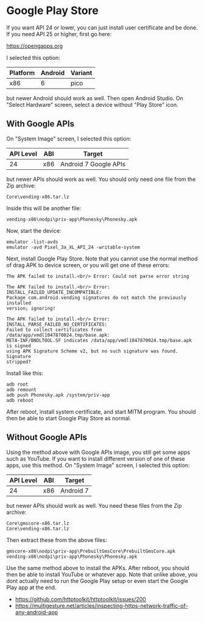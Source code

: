 # Google Play Store

If you want API 24 or lower, you can just install user certificate and be done.
If you need API 25 or higher, first go here:

https://opengapps.org

I selected this option:

Platform | Android | Variant
---------|---------|--------
x86      | 6       | pico

but newer Android should work as well. Then open Android Studio. On "Select
Hardware" screen, select a device without "Play Store" icon.

## With Google APIs

On "System Image" screen, I selected this option:

API Level | ABI | Target
----------|-----|----------------------
24        | x86 | Android 7 Google APIs

but newer APIs should work as well. You should only need one file from the Zip
archive:

~~~
Core\vending-x86.tar.lz
~~~

Inside this will be another file:

~~~
vending-x86\nodpi\priv-app\Phonesky\Phonesky.apk
~~~

Now, start the device:

~~~
emulator -list-avds
emulator -avd Pixel_3a_XL_API_24 -writable-system
~~~

Next, install Google Play Store. Note that you cannot use the normal method of
drag APK to device screen, or you will get one of these errors:

~~~
The APK failed to install.<br/> Error: Could not parse error string

The APK failed to install.<br/> Error: INSTALL_FAILED_UPDATE_INCOMPATIBLE:
Package com.android.vending signatures do not match the previously installed
version; ignoring!

The APK failed to install.<br/> Error: INSTALL_PARSE_FAILED_NO_CERTIFICATES:
Failed to collect certificates from /data/app/vmdl1047870024.tmp/base.apk:
META-INF/BNDLTOOL.SF indicates /data/app/vmdl1047870024.tmp/base.apk is signed
using APK Signature Scheme v2, but no such signature was found. Signature
stripped?
~~~

Install like this:

~~~
adb root
adb remount
adb push Phonesky.apk /system/priv-app
adb reboot
~~~

After reboot, install system certificate, and start MITM program. You should
then be able to start Google Play Store as normal.

## Without Google APIs

Using the method above with Google APIs image, you still get some apps such as
YouTube. If you want to install different version of one of these apps, use
this method. On "System Image" screen, I selected this option:

API Level | ABI | Target
----------|-----|----------
24        | x86 | Android 7

but newer APIs should work as well. You need these files from the Zip archive:

~~~
Core\gmscore-x86.tar.lz
Core\vending-x86.tar.lz
~~~

Then extract these from the above files:

~~~
gmscore-x86\nodpi\priv-app\PrebuiltGmsCore\PrebuiltGmsCore.apk
vending-x86\nodpi\priv-app\Phonesky\Phonesky.apk
~~~

Use the same method above to install the APKs. After reboot, you should then be
able to install YouTube or whatever app. Note that unlike above, you dont
actually need to run the Google Play setup or even start the Google Play app at
the end.

- https://github.com/httptoolkit/httptoolkit/issues/200
- https://multigesture.net/articles/inspecting-https-network-traffic-of-any-android-app
